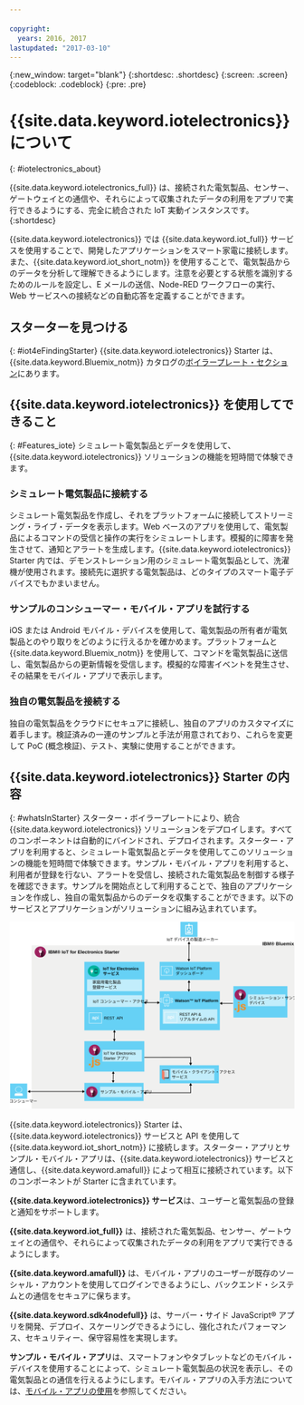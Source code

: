 ```yaml
---

copyright:
  years: 2016, 2017
lastupdated: "2017-03-10"
---
```


<!-- Common attributes used in the template are defined as follows: -->
{:new_window: target="blank"}
{:shortdesc: .shortdesc}
{:screen: .screen}
{:codeblock: .codeblock}
{:pre: .pre}


# {{site.data.keyword.iotelectronics}} について
{: #iotelectronics_about}

{{site.data.keyword.iotelectronics_full}} は、接続された電気製品、センサー、ゲートウェイとの通信や、それらによって収集されたデータの利用をアプリで実行できるようにする、完全に統合された IoT 実動インスタンスです。
{:shortdesc}

{{site.data.keyword.iotelectronics}} では {{site.data.keyword.iot_full}} サービスを使用することで、開発したアプリケーションをスマート家電に接続します。また、{{site.data.keyword.iot_short_notm}} を使用することで、電気製品からのデータを分析して理解できるようにします。注意を必要とする状態を識別するためのルールを設定し、E メールの送信、Node-RED ワークフローの実行、Web サービスへの接続などの自動応答を定義することができます。

## スターターを見つける
{: #iot4eFindingStarter}
{{site.data.keyword.iotelectronics}} Starter は、{{site.data.keyword.Bluemix_notm}} カタログの[ボイラープレート・セクション](https://console.{DomainName}/catalog/starters/iot-for-electronics-starter/)にあります。

## {{site.data.keyword.iotelectronics}} を使用してできること
{: #Features_iote}
シミュレート電気製品とデータを使用して、{{site.data.keyword.iotelectronics}} ソリューションの機能を短時間で体験できます。

### シミュレート電気製品に接続する
シミュレート電気製品を作成し、それをプラットフォームに接続してストリーミング・ライブ・データを表示します。Web ベースのアプリを使用して、電気製品によるコマンドの受信と操作の実行をシミュレートします。模擬的に障害を発生させて、通知とアラートを生成します。{{site.data.keyword.iotelectronics}} Starter 内では、デモンストレーション用のシミュレート電気製品として、洗濯機が使用されます。接続先に選択する電気製品は、どのタイプのスマート電子デバイスでもかまいません。

### サンプルのコンシューマー・モバイル・アプリを試行する
iOS または Android モバイル・デバイスを使用して、電気製品の所有者が電気製品とのやり取りをどのように行えるかを確かめます。プラットフォームと {{site.data.keyword.Bluemix_notm}} を使用して、コマンドを電気製品に送信し、電気製品からの更新情報を受信します。模擬的な障害イベントを発生させ、その結果をモバイル・アプリで表示します。

### 独自の電気製品を接続する
独自の電気製品をクラウドにセキュアに接続し、独自のアプリのカスタマイズに着手します。検証済みの一連のサンプルと手法が用意されており、これらを変更して PoC (概念検証)、テスト、実験に使用することができます。

## {{site.data.keyword.iotelectronics}} Starter の内容
{: #whatsInStarter}
スターター・ボイラープレートにより、統合 {{site.data.keyword.iotelectronics}} ソリューションをデプロイします。すべてのコンポーネントは自動的にバインドされ、デプロイされます。スターター・アプリを利用すると、シミュレート電気製品とデータを使用してこのソリューションの機能を短時間で体験できます。サンプル・モバイル・アプリを利用すると、利用者が登録を行ない、アラートを受信し、接続された電気製品を制御する様子を確認できます。サンプルを開始点として利用することで、独自のアプリケーションを作成し、独自の電気製品からのデータを収集することができます。以下のサービスとアプリケーションがソリューションに組み込まれています。

![{{site.data.keyword.iotelectronics}} のアーキテクチャー。この図については、トピックの本文で説明されています。](images/IoT4E_architecture.svg "{{site.data.keyword.iotelectronics}} のアーキテクチャー")

{{site.data.keyword.iotelectronics}} Starter は、{{site.data.keyword.iotelectronics}} サービスと API を使用して {{site.data.keyword.iot_short_notm}} に接続します。スターター・アプリとサンプル・モバイル・アプリは、{{site.data.keyword.iotelectronics}} サービスと通信し、{{site.data.keyword.amafull}} によって相互に接続されています。以下のコンポーネントが Starter に含まれています。

**{{site.data.keyword.iotelectronics}} サービス**は、ユーザーと電気製品の登録と通知をサポートします。

**{{site.data.keyword.iot_full}}** は、接続された電気製品、センサー、ゲートウェイとの通信や、それらによって収集されたデータの利用をアプリで実行できるようにします。

<!-- **{{site.data.keyword.iotrtinsights_full}}** enables you to enrich and monitor data from your appliances, visualize what's happening now, and respond to emerging conditions by using automated actions. -->

**{{site.data.keyword.amafull}}** は、モバイル・アプリのユーザーが既存のソーシャル・アカウントを使用してログインできるようにし、バックエンド・システムとの通信をセキュアに保ちます。

**{{site.data.keyword.sdk4nodefull}}** は、サーバー・サイド JavaScript&reg; アプリを開発、デプロイ、スケーリングできるようにし、強化されたパフォーマンス、セキュリティー、保守容易性を実現します。

**サンプル・モバイル・アプリ**は、スマートフォンやタブレットなどのモバイル・デバイスを使用することによって、シミュレート電気製品の状況を表示し、その電気製品との通信を行えるようにします。モバイル・アプリの入手方法については、[モバイル・アプリの使用](iotelectronics_config_mobile.html)を参照してください。
